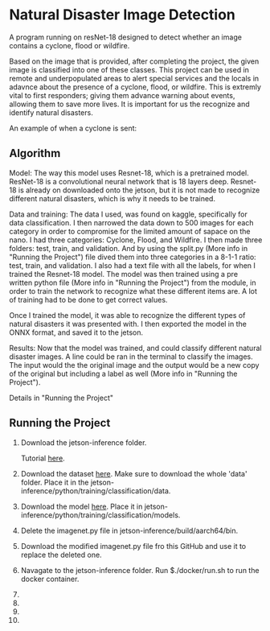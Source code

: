 # Natural Disaster Image Detection
  A program running on resNet-18 designed to detect whether an image contains a cyclone, flood or wildfire. 

  Based on the image that is provided, after completing the project, the given image is classified into one of these classes.
This project can be used in remote and underpopulated areas to alert special services and the locals in adavnce about the presence of a cyclone, flood, or wildfire. This is extremly vital to first responders; giving them advance warning about events, allowing them to save more lives. It is important for us the recognize and identify natural disasters.

An example of when a cyclone is sent: 

## Algorithm

Model: The way this model uses Resnet-18, which is a pretrained model. ResNet-18 is a convolutional neural network that is 18 layers deep. Resnet-18 is already on downloaded onto the jetson, but it is not made to recognize different natural disasters, which is why it needs to be trained. 

Data and training: The data I used, was found on kaggle, specifically for data classification. I then narrowed the data down to 500 images for each category in order to compromise for the limited amount of sapace on the nano. I had three categories: Cyclone, Flood, and Wildfire. I then made three folders: test, train, and validation. And by using the split.py (More info in "Running the Project") file dived them into three categories in a 8-1-1 ratio: test, train, and validation. I also had a text file with all the labels, for when I trained the Resnet-18 model. The model was then trained using a pre written python file (More info in "Running the Project") from the module, in order to train the network to recognize what these different items are. A lot of training had to be done to get correct values.

Once I trained the model, it was able to recognize the different types of natural disasters it was presented with. I then exported the model in the ONNX format, and saved it to the jetson.

Results: Now that the model was trained, and could classify different natural disaster images. A line could be ran in the terminal to classify the images. The input would the the original image and the output would be a new copy of the original but including a label as well (More info in "Running the Project").

Details in "Running the Project"

## Running the Project

1. Download the jetson-inference folder.
   
   Tutorial [here](https://github.com/dusty-nv/jetson-inference/blob/master/docs/building-repo-2.md).
  
2. Download the dataset [here](https://drive.google.com/drive/folders/1gil1saB-UyT2ouvr6iMxMlpPk0Utjh1e). Make sure to download the whole 'data' folder.
   Place it in the jetson-inference/python/training/classification/data.

3. Download the model [here](https://drive.google.com/drive/folders/1OtcPVJD0MdpkANUtxtMmdgYUAS7yiNwh).
   Place it in jetson-inference/python/training/classification/models.

5. Delete the imagenet.py file in jetson-inference/build/aarch64/bin.
   
6. Download the modified imagenet.py file fro this GitHub and use it to replace the deleted one.

7. Navagate to the jetson-inference folder.
   Run $./docker/run.sh to run the docker container.  
8. 
9. 
10. 
11. 
